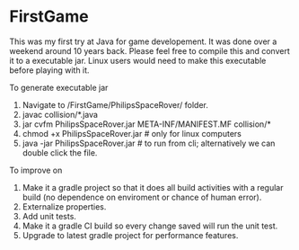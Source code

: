# FirstGame
This was my first try at Java for game developement. It was done over a weekend around 10 years back. 
Please feel free to compile this and convert it to a executable jar.
Linux users would need to make this executable before playing with it.

To generate executable jar
1. Navigate to /FirstGame/PhilipsSpaceRover/ folder.
2. javac collision/*.java
3. jar cvfm PhilipsSpaceRover.jar META-INF/MANIFEST.MF collision/*
4. chmod +x PhilipsSpaceRover.jar # only for linux computers
5. java -jar PhilipsSpaceRover.jar # to run from cli; alternatively we can double click the file.

To improve on
1. Make it a gradle project so that it does all build activities with a regular build (no dependence on enviroment or chance of human error).
2. Externalize properties.
3. Add unit tests.
4. Make it a gradle CI build so every change saved will run the unit test.
5. Upgrade to latest gradle project for performance features.

